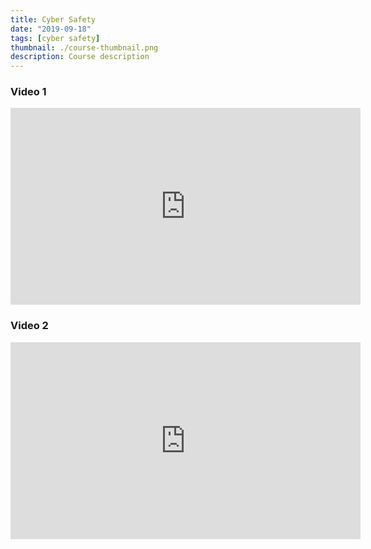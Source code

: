 ```yaml
---
title: Cyber Safety
date: "2019-09-18"
tags: [cyber safety]
thumbnail: ./course-thumbnail.png
description: Course description
---
```


### Video 1

<iframe width="560" height="315" src="https://www.youtube.com/embed/T4pBH75hPBw" frameborder="0" allow="accelerometer; autoplay; clipboard-write; encrypted-media; gyroscope; picture-in-picture" allowfullscreen></iframe>

### Video 2

<iframe width="560" height="315" src="https://www.youtube.com/embed/HM_EtJfMLw8" frameborder="0" allow="accelerometer; autoplay; clipboard-write; encrypted-media; gyroscope; picture-in-picture" allowfullscreen></iframe>
